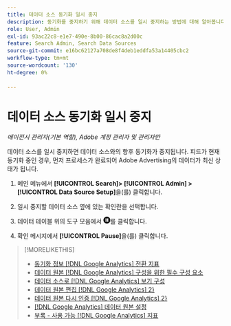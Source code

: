 ```yaml
---
title: 데이터 소스 동기화 일시 중지
description: 동기화를 중지하기 위해 데이터 소스를 일시 중지하는 방법에 대해 알아봅니다.
role: User, Admin
exl-id: 93ac22c8-e1e7-490e-8b00-86cac8a2d00c
feature: Search Admin, Search Data Sources
source-git-commit: e16bc62127a708de8f4deb1eddfa53a14405cbc2
workflow-type: tm+mt
source-wordcount: '130'
ht-degree: 0%

---
```


# 데이터 소스 동기화 일시 중지

*에이전시 관리자(기본 역할), Adobe 계정 관리자 및 관리자만*

데이터 소스를 일시 중지하면 데이터 소스와의 향후 동기화가 중지됩니다. 피드가 현재 동기화 중인 경우, 먼저 프로세스가 완료되어 Adobe Advertising의 데이터가 최신 상태가 됩니다.

1. 메인 메뉴에서 **[!UICONTROL Search]> [!UICONTROL Admin] >[!UICONTROL Data Source Setup]**&#x200B;을(를) 클릭합니다.

1. 일시 중지할 데이터 소스 옆에 있는 확인란을 선택합니다.

1. 데이터 테이블 위의 도구 모음에서 ![일시 중지](/help/search-social-commerce/assets/pause.png "일시 중지")를 클릭합니다.

1. 확인 메시지에서 **[!UICONTROL Pause]**&#x200B;을(를) 클릭합니다.

>[!MORELIKETHIS]
>
>* [동기화 정보 [!DNL Google Analytics] 전환 지표](data-source-about.md)
>* [데이터 원본 [!DNL Google Analytics] 구성을 위한 필수 구성 요소](data-source-prerequisites.md)
>* [데이터 소스로  [!DNL Google Analytics] 보기 구성](data-source-configure.md)
>* [데이터 원본 편집 [!DNL Google Analytics] 2}](data-source-edit.md)
>* [데이터 원본 다시 인증 [!DNL Google Analytics] 2}](data-source-reauthenticate.md)
>* [[!DNL Google Analytics] 데이터 원본 설정](data-source-settings.md)
>* [부록 - 사용 가능 [!DNL Google Analytics] 지표](data-source-ga-metrics.md)
